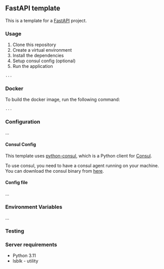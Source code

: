 ## FastAPI template

This is a template for a [FastAPI](https://fastapi.tiangolo.com/) project.

### Usage

1. Clone this repository
2. Create a virtual environment
3. Install the dependencies
4. Setup consul config (optional)
5. Run the application

```bash
...
```


### Docker

To build the docker image, run the following command:

```bash
...
```


### Configuration

...

#### Consul Config

This template uses [python-consul](...), which is a Python client for [Consul](https://www.consul.io/).

To use consul, you need to have a consul agent running on your machine. 
You can download the consul binary from [here](https://www.consul.io/downloads.html).


#### Config file

...

### Environment Variables

...


### Testing


### Server requirements
 - Python 3.11
 - lsblk - utility